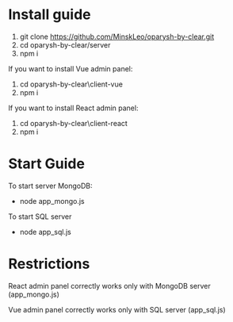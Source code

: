 # Install guide

1. git clone https://github.com/MinskLeo/oparysh-by-clear.git
2. cd oparysh-by-clear/server
3. npm i

If you want to install Vue admin panel:
1. cd oparysh-by-clear\client-vue
2. npm i

If you want to install React admin panel:
1. cd oparysh-by-clear\client-react
2. npm i

# Start Guide
To start server MongoDB:
- node app_mongo.js

To start SQL server

- node app_sql.js

# Restrictions
React admin panel correctly works only with  MongoDB server (app_mongo.js)

Vue admin panel correctly works only with SQL server (app_sql.js)
